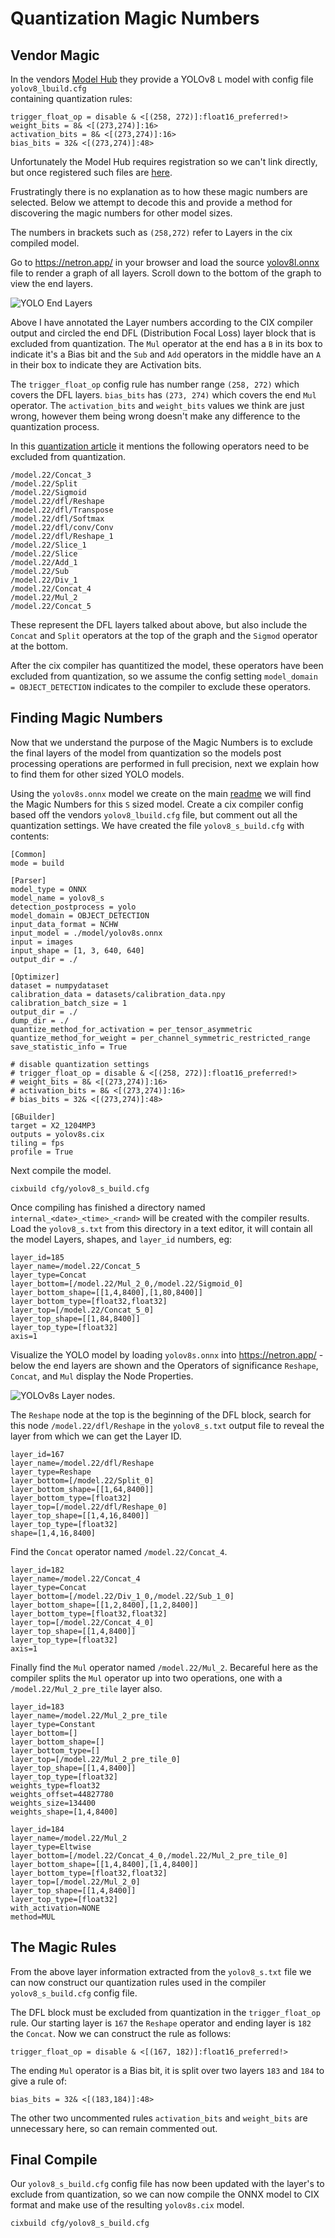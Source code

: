 
# Quantization Magic Numbers

## Vendor Magic

In the vendors [Model Hub](https://docs.radxa.com/en/orion/o6/app-development/artificial-intelligence/ai-hub) 
they provide a YOLOv8 `L` model with config file `yolov8_lbuild.cfg`  
containing quantization rules:
```
trigger_float_op = disable & <[(258, 272)]:float16_preferred!>
weight_bits = 8& <[(273,274)]:16>
activation_bits = 8& <[(273,274)]:16>
bias_bits = 32& <[(273,274)]:48>
```

Unfortunately the Model Hub requires registration so we can't link directly, but once registered such files
are [here](https://g-uaqh1479.coding.net/p/ai-model-hub/d/ai_model_hub/git/tree/master/models/ComputeVision/Object_Detection/onnx_yolov8_l).

Frustratingly there is no explanation as to how these magic numbers are selected.  Below we attempt to decode this 
and provide a method for discovering the magic numbers for other model sizes.

The numbers in brackets such as `(258,272)` refer to Layers in the cix compiled model.

Go to https://netron.app/ in your browser and load the source [yolov8l.onnx](https://modelscope.cn/models/cix/ai_model_hub_25_Q1/file/view/master/models%2FComputeVision%2FObject_Detection%2Fonnx_yolov8_l%2Fmodel%2Fyolov8l.onnx?status=2)
file to render a graph of all layers. 
Scroll down to the bottom of the graph to view the end layers.

![YOLO End Layers](yolov8l-graph-end-layers.jpg)

Above I have annotated the Layer numbers according to the CIX compiler output and circled the end 
DFL (Distribution Focal Loss) layer block that is excluded from quantization.   The `Mul` operator at
the end has a `B` in its box to indicate it's a Bias bit and the `Sub` and `Add` operators in the middle
have an `A` in their box to indicate they are Activation bits.

The `trigger_float_op` config rule has number range `(258, 272)` which covers the DFL layers.  `bias_bits` has 
`(273, 274)` which covers the end `Mul` operator.   The `activation_bits` and `weight_bits` values we think are
just wrong, however them being wrong doesn't make any difference to the quantization process.

In this [quantization article](https://medium.com/@sulavstha007/quantizing-yolo-v8-models-34c39a2c10e2) it mentions
the following operators need to be excluded from quantization.

```
/model.22/Concat_3
/model.22/Split
/model.22/Sigmoid
/model.22/dfl/Reshape
/model.22/dfl/Transpose
/model.22/dfl/Softmax
/model.22/dfl/conv/Conv
/model.22/dfl/Reshape_1
/model.22/Slice_1
/model.22/Slice
/model.22/Add_1
/model.22/Sub
/model.22/Div_1
/model.22/Concat_4
/model.22/Mul_2
/model.22/Concat_5
```

These represent the DFL layers talked about above, but also include the `Concat` and `Split` operators at the top of
the graph and the `Sigmod` operator at the bottom.

After the cix compiler has quantitized the model, these operators have been excluded from quantization, so we assume the
config setting `model_domain = OBJECT_DETECTION` indicates to the compiler to exclude these operators.


## Finding Magic Numbers

Now that we understand the purpose of the Magic Numbers is to exclude the final layers of the model from quantization so
the models post processing operations are performed in full precision, next we explain how to find them for other sized
YOLO models.

Using the `yolov8s.onnx` model we create on the main [readme](../README.md) we will find the Magic Numbers for 
this `S` sized model.  Create a cix compiler config 
based off the vendors `yolov8_lbuild.cfg` file, but comment out all the quantization settings.  We have created
the file `yolov8_s_build.cfg` with contents:

```
[Common]
mode = build

[Parser]
model_type = ONNX
model_name = yolov8_s
detection_postprocess = yolo
model_domain = OBJECT_DETECTION
input_data_format = NCHW
input_model = ./model/yolov8s.onnx
input = images
input_shape = [1, 3, 640, 640]
output_dir = ./

[Optimizer]
dataset = numpydataset
calibration_data = datasets/calibration_data.npy
calibration_batch_size = 1
output_dir = ./
dump_dir = ./
quantize_method_for_activation = per_tensor_asymmetric
quantize_method_for_weight = per_channel_symmetric_restricted_range
save_statistic_info = True

# disable quantization settings
# trigger_float_op = disable & <[(258, 272)]:float16_preferred!>
# weight_bits = 8& <[(273,274)]:16>
# activation_bits = 8& <[(273,274)]:16>
# bias_bits = 32& <[(273,274)]:48>

[GBuilder]
target = X2_1204MP3
outputs = yolov8s.cix
tiling = fps
profile = True
```

Next compile the model.
```
cixbuild cfg/yolov8_s_build.cfg
```

Once compiling has finished a directory named `internal_<date>_<time>_<rand>` will be created with the
compiler results.  Load the `yolov8_s.txt` from this directory in a text editor, it will contain
all the model Layers, shapes, and `layer_id` numbers, eg:

```
layer_id=185
layer_name=/model.22/Concat_5
layer_type=Concat
layer_bottom=[/model.22/Mul_2_0,/model.22/Sigmoid_0]
layer_bottom_shape=[[1,4,8400],[1,80,8400]]
layer_bottom_type=[float32,float32]
layer_top=[/model.22/Concat_5_0]
layer_top_shape=[[1,84,8400]]
layer_top_type=[float32]
axis=1
```

Visualize the YOLO model by loading `yolov8s.onnx` into https://netron.app/ - below the end layers are shown and the
Operators of significance `Reshape`, `Concat`, and `Mul` display the Node Properties.

![YOLOv8s Layer nodes](yolov8s-layer-nodes.jpg).

The `Reshape` node at the top is the beginning of the DFL block, search for this node `/model.22/dfl/Reshape` in the
`yolov8_s.txt` output file to reveal the layer from which we can get the Layer ID.

```
layer_id=167
layer_name=/model.22/dfl/Reshape
layer_type=Reshape
layer_bottom=[/model.22/Split_0]
layer_bottom_shape=[[1,64,8400]]
layer_bottom_type=[float32]
layer_top=[/model.22/dfl/Reshape_0]
layer_top_shape=[[1,4,16,8400]]
layer_top_type=[float32]
shape=[1,4,16,8400]
```

Find the `Concat` operator named `/model.22/Concat_4`.

```
layer_id=182
layer_name=/model.22/Concat_4
layer_type=Concat
layer_bottom=[/model.22/Div_1_0,/model.22/Sub_1_0]
layer_bottom_shape=[[1,2,8400],[1,2,8400]]
layer_bottom_type=[float32,float32]
layer_top=[/model.22/Concat_4_0]
layer_top_shape=[[1,4,8400]]
layer_top_type=[float32]
axis=1
```

Finally find the `Mul` operator named `/model.22/Mul_2`.  Becareful here as the compiler splits the `Mul` operator up
into two operations, one with a `/model.22/Mul_2_pre_tile` layer also.

```
layer_id=183
layer_name=/model.22/Mul_2_pre_tile
layer_type=Constant
layer_bottom=[]
layer_bottom_shape=[]
layer_bottom_type=[]
layer_top=[/model.22/Mul_2_pre_tile_0]
layer_top_shape=[[1,4,8400]]
layer_top_type=[float32]
weights_type=float32
weights_offset=44827780
weights_size=134400
weights_shape=[1,4,8400]

layer_id=184
layer_name=/model.22/Mul_2
layer_type=Eltwise
layer_bottom=[/model.22/Concat_4_0,/model.22/Mul_2_pre_tile_0]
layer_bottom_shape=[[1,4,8400],[1,4,8400]]
layer_bottom_type=[float32,float32]
layer_top=[/model.22/Mul_2_0]
layer_top_shape=[[1,4,8400]]
layer_top_type=[float32]
with_activation=NONE
method=MUL
```

## The Magic Rules

From the above layer information extracted from the `yolov8_s.txt` file we can now construct our quantization rules
used in the compiler `yolov8_s_build.cfg` config file.

The DFL block must be excluded from quantization in the `trigger_float_op` rule.  Our starting layer is `167` the `Reshape`
operator and ending layer is `182` the `Concat`.  Now we can construct the rule as follows:

```
trigger_float_op = disable & <[(167, 182)]:float16_preferred!>
```

The ending `Mul` operator is a Bias bit, it is split over two layers `183` and `184` to give a rule of:

```
bias_bits = 32& <[(183,184)]:48>
```

The other two uncommented rules `activation_bits` and `weight_bits` are unnecessary here, so can remain commented out.


## Final Compile

Our `yolov8_s_build.cfg` config file has now been updated with the layer's to exclude from quantization, so we can now
compile the ONNX model to CIX format and make use of the resulting `yolov8s.cix` model.

```
cixbuild cfg/yolov8_s_build.cfg
```
